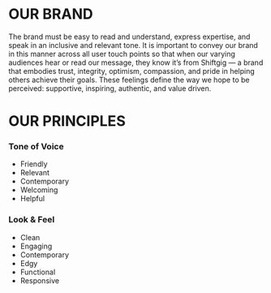 # OUR BRAND

The brand must be easy to read and understand, express expertise, and speak in an inclusive and relevant tone. It is important to convey our brand in this manner across all user touch points  so that when our varying audiences hear or read our message, they know it’s from Shiftgig — a brand that embodies trust, integrity, optimism, compassion, and pride in helping others achieve their goals. These feelings define the way we hope to be perceived: supportive, inspiring, authentic, and value driven.

# OUR PRINCIPLES

### Tone of Voice
* Friendly
* Relevant
* Contemporary
* Welcoming
* Helpful

### Look & Feel
* Clean
* Engaging
* Contemporary
* Edgy
* Functional
* Responsive
